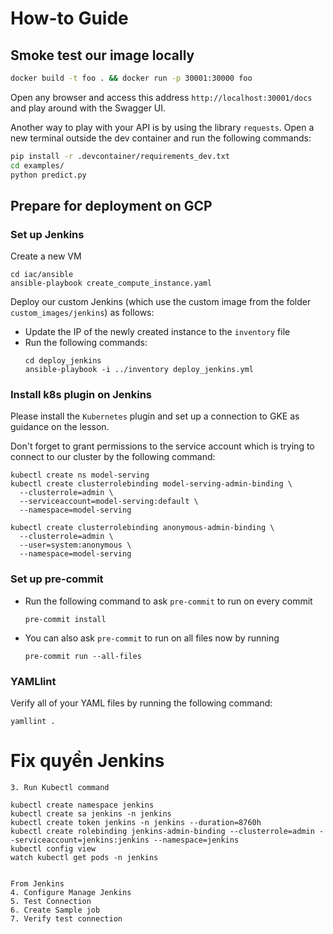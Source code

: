 # How-to Guide

## Smoke test our image locally

```bash
docker build -t foo . && docker run -p 30001:30000 foo
```

Open any browser and access this address `http://localhost:30001/docs` and play around with the Swagger UI.

Another way to play with your API is by using the library `requests`. Open a new terminal outside the dev container and run the following commands:

```bash
pip install -r .devcontainer/requirements_dev.txt
cd examples/
python predict.py
```

## Prepare for deployment on GCP

### Set up Jenkins

Create a new VM

```shell
cd iac/ansible
ansible-playbook create_compute_instance.yaml
```

Deploy our custom Jenkins (which use the custom image from the folder `custom_images/jenkins`) as follows:
  - Update the IP of the newly created instance to the `inventory` file
  - Run the following commands:
    ```shell
    cd deploy_jenkins
    ansible-playbook -i ../inventory deploy_jenkins.yml
    ```

### Install k8s plugin on Jenkins

Please install the `Kubernetes` plugin and set up a connection to GKE as guidance on the lesson.

Don't forget to grant permissions to the service account which is trying to connect to our cluster by the following command:

```shell
kubectl create ns model-serving
kubectl create clusterrolebinding model-serving-admin-binding \
  --clusterrole=admin \
  --serviceaccount=model-serving:default \
  --namespace=model-serving

kubectl create clusterrolebinding anonymous-admin-binding \
  --clusterrole=admin \
  --user=system:anonymous \
  --namespace=model-serving
```

### Set up pre-commit

- Run the following command to ask `pre-commit` to run on every commit
  ```shell
  pre-commit install
  ```
- You can also ask `pre-commit` to run on all files now by running
  ```shell
  pre-commit run --all-files
  ```

### YAMLlint

Verify all of your YAML files by running the following command:

  ```shell
  yamllint .
  ```



# Fix quyền Jenkins

```shell
3. Run Kubectl command

kubectl create namespace jenkins
kubectl create sa jenkins -n jenkins
kubectl create token jenkins -n jenkins --duration=8760h
kubectl create rolebinding jenkins-admin-binding --clusterrole=admin --serviceaccount=jenkins:jenkins --namespace=jenkins
kubectl config view
watch kubectl get pods -n jenkins


From Jenkins
4. Configure Manage Jenkins
5. Test Connection
6. Create Sample job
7. Verify test connection
```